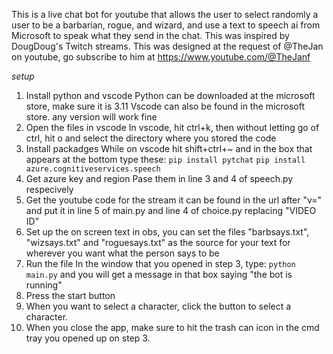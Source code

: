 This is a live chat bot for youtube that allows the user to select randomly a user to be a barbarian, rogue, and wizard, and use a text to speech ai from Microsoft to speak what they send in the chat. This was inspired by DougDoug's Twitch streams. This was designed at the request of @TheJan on youtube, go subscribe to him at https://www.youtube.com/@TheJanf

*setup*

1. Install python and vscode 
    Python can be downloaded at the microsoft store, make sure it is 3.11
    Vscode can also be found in the microsoft store. any version will work fine
2. Open the files in vscode
    In vscode, hit ctrl+k, then without letting go of ctrl, hit o and select the directory where you stored the code
3. Install packadges
    While on vscode hit shift+ctrl+~ and in the box that appears at the bottom type these:
    `pip install pytchat`
    `pip install azure.cognitiveservices.speech`
4. Get azure key and region
    Pase them in line 3 and 4 of speech.py respecively
5. Get the youtube code for the stream 
    it can be found in the url after "v=" and put it in line 5 of main.py and line 4 of choice.py replacing "VIDEO ID"
6. Set up the on screen text
    in obs, you can set the files "barbsays.txt", "wizsays.txt" and "roguesays.txt" as the source for your text for wherever you want what the person says to be
7. Run the file
    In the window that you opened in step 3, type:
    `python main.py` and you will get a message in that box saying "the bot is running"
8. Press the start button 
9. When you want to select a character, click the button to select a character. 
10. When you close the app, make sure to hit the trash can icon in the cmd tray you opened up on step 3.
